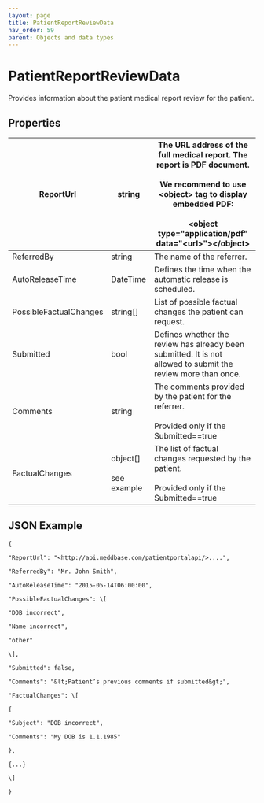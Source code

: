 ```yaml
---
layout: page
title: PatientReportReviewData
nav_order: 59
parent: Objects and data types
---
```


# PatientReportReviewData

Provides information about the patient medical report review for the patient.

## Properties

| ReportUrl | string | The URL address of the full medical report. The report is PDF document.<br><br>We recommend to use &lt;object&gt; tag to display embedded PDF:<br><br>&lt;object type="application/pdf" data="<url&gt;">&lt;/object&gt; |
| --- | --- | --- |
| ReferredBy | string | The name of the referrer. |
| AutoReleaseTime | DateTime | Defines the time when the automatic release is scheduled. |
| PossibleFactualChanges | string\[\] | List of possible factual changes the patient can request. |
| Submitted | bool | Defines whether the review has already been submitted. It is not allowed to submit the review more than once. |
| Comments | string | The comments provided by the patient for the referrer.<br><br>Provided only if the Submitted==true |
| FactualChanges | object\[\]<br><br>see example | The list of factual changes requested by the patient.<br><br>Provided only if the Submitted==true |

## JSON Example

```
{

"ReportUrl": "<http://api.meddbase.com/patientportalapi/>....",

"ReferredBy": "Mr. John Smith",

"AutoReleaseTime": "2015-05-14T06:00:00",

"PossibleFactualChanges": \[

"DOB incorrect",

"Name incorrect",

"other"

\],

"Submitted": false,

"Comments": "&lt;Patient’s previous comments if submitted&gt;",

"FactualChanges": \[

{

"Subject": "DOB incorrect",

"Comments": "My DOB is 1.1.1985"

},

{...}

\]

}
```
